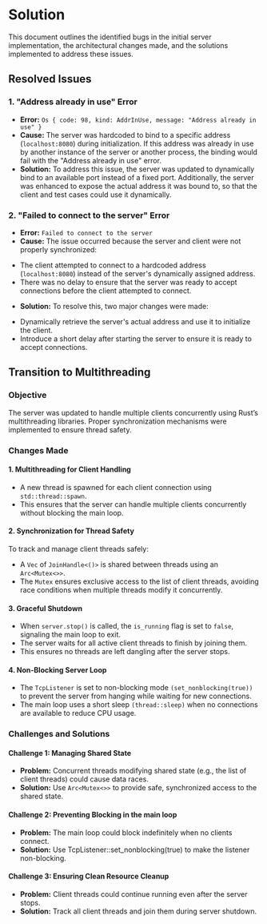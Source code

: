 # Solution

This document outlines the identified bugs in the initial server implementation, the architectural changes made, and the solutions implemented to address these issues.

## Resolved Issues

### 1. "Address already in use" Error
*   **Error:** `Os { code: 98, kind: AddrInUse, message: "Address already in use" }`
*   **Cause:** The server was hardcoded to bind to a specific address (`localhost:8080`) during initialization. If this address was already in use by another instance of the server or another process, the binding would fail with the "Address already in use" error.
*   **Solution:** To address this issue, the server was updated to dynamically bind to an available port instead of a fixed port. Additionally, the server was enhanced to expose the actual address it was bound to, so that the client and test cases could use it dynamically.

### 2. "Failed to connect to the server" Error
*   **Error:** `Failed to connect to the server`
*   **Cause:** The issue occurred because the server and client were not properly synchronized:

- The client attempted to connect to a hardcoded address (`localhost:8080`) instead of the server's dynamically assigned address.
- There was no delay to ensure that the server was ready to accept connections before the client attempted to connect.
*   **Solution:** To resolve this, two major changes were made:

- Dynamically retrieve the server's actual address and use it to initialize the client.
- Introduce a short delay after starting the server to ensure it is ready to accept connections.

## Transition to Multithreading
### Objective
The server was updated to handle multiple clients concurrently using Rust’s multithreading libraries. Proper synchronization mechanisms were implemented to ensure thread safety.
### Changes Made
#### 1. Multithreading for Client Handling
- A new thread is spawned for each client connection using `std::thread::spawn`.
- This ensures that the server can handle multiple clients concurrently without blocking the main loop.

#### 2. Synchronization for Thread Safety
To track and manage client threads safely:

- A `Vec` of `JoinHandle<()>` is shared between threads using an `Arc<Mutex<>>`.
- The `Mutex` ensures exclusive access to the list of client threads, avoiding race conditions when multiple threads modify it concurrently.

#### 3. Graceful Shutdown
- When `server.stop()` is called, the `is_running` flag is set to `false`, signaling the main loop to exit.
- The server waits for all active client threads to finish by joining them.
- This ensures no threads are left dangling after the server stops.

#### 4. Non-Blocking Server Loop
- The `TcpListener` is set to non-blocking mode `(set_nonblocking(true))` to prevent the server from hanging while waiting for new connections.
- The main loop uses a short sleep `(thread::sleep)` when no connections are available to reduce CPU usage.

### Challenges and Solutions
#### Challenge 1: Managing Shared State
* **Problem:** Concurrent threads modifying shared state (e.g., the list of client threads) could cause data races.
* **Solution:** Use `Arc<Mutex<>>` to provide safe, synchronized access to the shared state.

#### Challenge 2: Preventing Blocking in the main loop 
* **Problem:** The main loop could block indefinitely when no clients connect.
* **Solution:** Use TcpListener::set_nonblocking(true) to make the listener non-blocking.

#### Challenge 3: Ensuring Clean Resource Cleanup
* **Problem:** Client threads could continue running even after the server stops.
* **Solution:** Track all client threads and join them during server shutdown.

